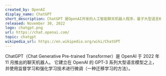 ```yaml
---
created_by: OpenAI
display_name: ChatGPT
short_description: ChatGPT 是OpenAI开发的人工智能聊天机器人程序，基于大型语言模型并以强化学习训练。
released: November 30, 2022
logo: chatgpt.png
url: https://chat.openai.com/
topic: chatgpt
wikipedia_url: https://en.wikipedia.org/wiki/ChatGPT
---
```

ChatGPT（Chat Generative Pre-trained Transformer）是 OpenAI 于 2022 年 11 月推出的聊天机器人。
它建立在 OpenAI 的 GPT-3 系列大型语言模型之上，并使用监督学习和强化学习技术进行微调（一种迁移学习的方法）。